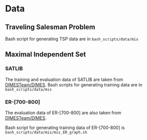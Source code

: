 # Data

## Traveling Salesman Problem
Bash script for generating TSP data are in `bash_scripts/data/mis`


## Maximal Independent Set

### SATLIB

The training and evaluation data of SATLIB are taken from [DIMESTeam/DIMES](https://github.com/DIMESTeam/DIMES).
Bash scripts for generating training data are in `bash_scripts/data/mis`

### ER-[700-800]

The evaluation data of ER-[700-800] are also taken from [DIMESTeam/DIMES](https://github.com/DIMESTeam/DIMES).

Bash script for generating training data of ER-[700-800] is `bash_scripts/data/mis/mis_ER_graph.sh`
